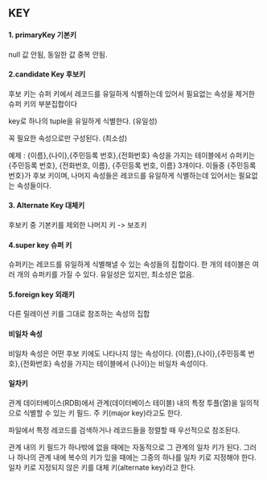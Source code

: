 ## KEY

#### 1. primaryKey 기본키
null 값 안됨, 동일한 값 중복 안됨.

#### 2.candidate Key 후보키
후보 키는 슈퍼 키에서 레코드를 유일하게 식별하는데 있어서 필요없는 속성을 제거한 슈퍼 키의 부분집합이다

key로 하나의 tuple을 유일하게 식별한다. (유일성)

꼭 필요한 속성으로만 구성된다. (최소성)


예제 : {이름},{나이},{주민등록 번호},{전화번호} 속성을 가지는 테이블에서 슈퍼키는 {주민등록 번호}, {전화번호, 이름}, {주민등록 번호, 이름} 3개이다. 이들중 {주민등록 번호}가 후보 키이며, 나머지 속성들은 레코드를 유일하게 식별하는데 있어서는 필요없는 속성들이다.

#### 3. Alternate Key 대체키
후보키 중 기본키를 제외한 나머지 키 -> 보조키 

#### 4.super key 슈퍼 키 
슈퍼키는 레코드를 유일하게 식별해낼 수 있는 속성들의 집합이다. 한 개의 테이블은 여러 개의 슈퍼키를 가질 수 있다.
유일성은 있지만, 최소성은 없음.

#### 5.foreign key 외래키
다른 릴레이션 키를 그대로 참조하는 속성의 집합

#### 비일차 속성
비일차 속성은 어떤 후보 키에도 나타나지 않는 속성이다. {이름},{나이},{주민등록 번호},{전화번호} 속성을 가지는 테이블에서 {나이}는 비일차 속성이다.

#### 일차키
관계 데이터베이스(RDB)에서 관계(데이터베이스 테이블) 내의 특정 투플(열)을 일의적으로 식별할 수 있는 키 필드. 주 키(major key)라고도 한다.

파일에서 특정 레코드를 검색하거나 레코드들을 정렬할 때 우선적으로 참조된다.

관계 내의 키 필드가 하나밖에 없을 때에는 자동적으로 그 관계의 일차 키가 된다. 그러나 하나의 관계 내에 복수의 키가 있을 때에는 그중의 하나를 일차 키로 지정해야 한다. 일차 키로 지정되지 않은 키를 대체 키(alternate key)라고 한다.
